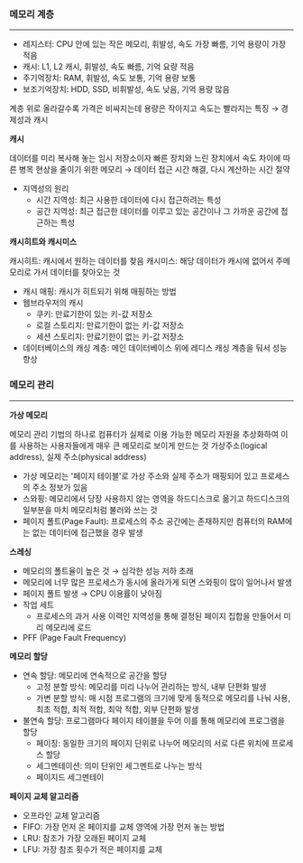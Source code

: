 ### 메모리 계층
---
- 레지스터: CPU 안에 있는 작은 메모리, 휘발성, 속도 가장 빠름, 기억 용량이 가장 적음
- 캐시: L1, L2 캐시, 휘발성, 속도 빠름, 기억 요량 적음
- 주기억장치: RAM, 휘발성, 속도 보통, 기억 용량 보통
- 보조기억장치: HDD, SSD, 비휘발성, 속도 낮음, 기억 용량 많음

계층 위로 올라갈수록 가격은 비싸지는데 용량은 작아지고 속도는 빨라지는 특징 → 경제성과 캐시

**캐시**

데이터를 미리 복사해 놓는 임시 저장소이자 빠른 장치와 느린 장치에서 속도 차이에 따른 병목 현상을 줄이기 위한 메모리
→ 데이터 접근 시간 해결, 다시 계산하는 시간 절약
- 지역성의 원리
	- 시간 지역성: 최근 사용한 데이터에 다시 접근하려는 특성
	- 공간 지역성: 최근 접근한 데이터를 이루고 있는 공간이나 그 가까운 공간에 접근하는 특성

**캐시히트와 캐시미스**

캐시히트: 캐시에서 원하는 데이터를 찾음
캐시미스: 해당 데이터가 캐시에 없어서 주메모리로 가서 데이터를 찾아오는 것

- 캐시 매핑: 캐시가 히트되기 위해 매핑하는 방법
- 웹브라우저의 캐시
	- 쿠키: 만료기한이 있는 키-값 저장소
	- 로컬 스토리지: 만료기한이 없는 키-값 저장소
	- 세션 스토리지: 만료기한이 없는 키-값 저장소
- 데이터베이스의 캐싱 계층: 메인 데이터베이스 위에 레디스 캐싱 계층을 둬서 성능 향상

### 메모리 관리
---
**가상 메모리**

메모리 관리 기법의 하나로 컴퓨터가 실제로 이용 가능한 메모리 자원을 추상화하여 이를 사용하는 사용자들에게 매우 큰 메모리로 보이게 만드는 것
가상주소(logical address), 실제 주소(physical address)
- 가상 메모리는 '페이지 테이블'로 가상 주소와 실제 주소가 매핑되어 있고 프로세스의 주소 정보가 있음
- 스와핑: 메모리에서 당장 사용하지 않는 영역을 하드디스크로 옮기고 하드디스크의 일부분을 마치 메모리처럼 불러와 쓰는 것
- 페이지 폴트(Page Fault): 프로세스의 주소 공간에는 존재하지만 컴퓨터의 RAM에는 없는 데이터에 접근했을 경우 발생

**스레싱**
- 메모리의 폴트율이 높은 것 → 심각한 성능 저하 초래
- 메모리에 너무 많은 프로세스가 동시에 올라가게 되면 스와핑이 많이 일어나서 발생
- 페이지 폴트 발생 → CPU 이용률이 낮아짐
- 작업 세트
	- 프로세스의 과거 사용 이력인 지역성을 통해 결정된 페이지 집합을 만들어서 미리 메모리에 로드
- PFF (Page Fault Frequency)

**메모리 할당**
- 연속 할당: 메모리에 연속적으로 공간을 할당
	- 고정 분할 방식: 메모리를 미리 나누어 관리하는 방식, 내부 단편화 발생
	- 가변 분할 방식: 매 시점 프로그램의 크기에 맞게 동적으로 메모리를 나눠 사용, 최초 적합, 최적 적합, 최악 적합, 외부 단편화 발생
- 불연속 할당: 프로그램마다 페이지 테이블을 두어 이를 통해 메모리에 프로그램을 할당
	- 페이징: 동일한 크기의 페이지 단위로 나누어 메모리의 서로 다른 위치에 프로세스 할당
	- 세그멘테이션: 의미 단위인 세그멘트로 나누는 방식
	- 페이지드 세그멘테이

**페이지 교체 알고리즘**
- 오프라인 교체 알고리즘
- FIFO: 가장 먼저 온 페이지를 교체 영역에 가장 먼저 놓는 방법
- LRU: 참조가 가장 오래된 페이지 교체
- LFU: 가장 참조 횟수가 적은 페이지를 교체